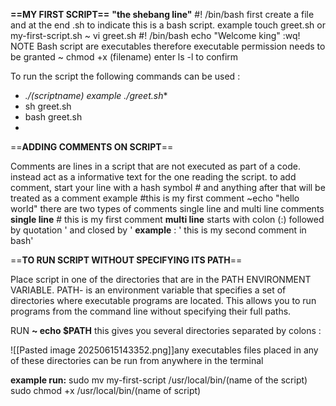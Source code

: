 **==MY FIRST SCRIPT==** 
**"the shebang line"**
#! /bin/bash 
first create a file and at the end .sh to indicate this is a bash script.
example touch greet.sh or my-first-script.sh 
~ vi greet.sh 
#! /bin/bash
echo "Welcome king"
:wq!
NOTE
Bash script are executables therefore executable permission needs to be granted 
~ chmod +x (filename)
enter  ls -l to confirm 

To run the script the following commands can be used :
* *./(scriptname)  example ./greet.sh** 
* sh greet.sh
* bash greet.sh 
*

==**ADDING COMMENTS ON SCRIPT**==

Comments are lines in a script that are not executed as part of a code. instead act as a informative text for the one reading the script.
to add comment, start your line with a hash symbol # and anything after that will be treated as a comment 
example 
#this is my first comment 
~echo "hello world"
there are two types of comments 
single line and multi line comments 
**single line** # this is my first comment
**multi line** starts with colon (:) followed by quotation ' and closed by '
**example** 
: ' this is my second comment
    in bash'

==**TO RUN SCRIPT WITHOUT SPECIFYING ITS PATH**== 

Place script in one of the directories that are in the PATH ENVIRONMENT VARIABLE.
PATH- is an environment variable that specifies a set of directories where executable programs are located. This allows you to run programs from the command line without specifying their full paths.

RUN
**~ echo $PATH**
this gives you several directories separated by colons : 

![[Pasted image 20250615143352.png]]any executables files placed in any of these directories can be run from anywhere in the terminal 

**example run:**
sudo mv my-first-script /usr/local/bin/(name of the script)
sudo chmod +x /usr/local/bin/(name of script)
